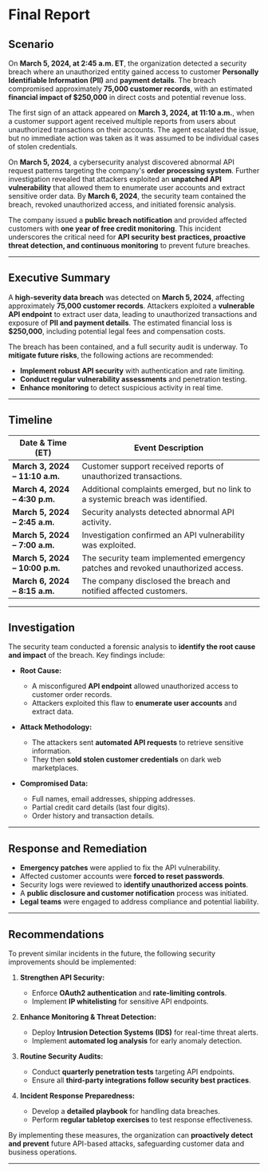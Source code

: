 # Final Report

## Scenario  
On **March 5, 2024, at 2:45 a.m. ET**, the organization detected a security breach where an unauthorized entity gained access to customer **Personally Identifiable Information (PII)** and **payment details**. The breach compromised approximately **75,000 customer records**, with an estimated **financial impact of $250,000** in direct costs and potential revenue loss.  

The first sign of an attack appeared on **March 3, 2024, at 11:10 a.m.**, when a customer support agent received multiple reports from users about unauthorized transactions on their accounts. The agent escalated the issue, but no immediate action was taken as it was assumed to be individual cases of stolen credentials.  

On **March 5, 2024**, a cybersecurity analyst discovered abnormal API request patterns targeting the company's **order processing system**. Further investigation revealed that attackers exploited an **unpatched API vulnerability** that allowed them to enumerate user accounts and extract sensitive order data. By **March 6, 2024**, the security team contained the breach, revoked unauthorized access, and initiated forensic analysis.  

The company issued a **public breach notification** and provided affected customers with **one year of free credit monitoring**. This incident underscores the critical need for **API security best practices, proactive threat detection, and continuous monitoring** to prevent future breaches.  

---

## Executive Summary  
A **high-severity data breach** was detected on **March 5, 2024**, affecting approximately **75,000 customer records**. Attackers exploited a **vulnerable API endpoint** to extract user data, leading to unauthorized transactions and exposure of **PII and payment details**. The estimated financial loss is **$250,000**, including potential legal fees and compensation costs.  

The breach has been contained, and a full security audit is underway. To **mitigate future risks**, the following actions are recommended:  
- **Implement robust API security** with authentication and rate limiting.  
- **Conduct regular vulnerability assessments** and penetration testing.  
- **Enhance monitoring** to detect suspicious activity in real time.  

---

## Timeline  

| Date & Time (ET)  | Event Description  |
|-------------------|-------------------|
| **March 3, 2024 – 11:10 a.m.**  | Customer support received reports of unauthorized transactions.  |
| **March 4, 2024 – 4:30 p.m.**  | Additional complaints emerged, but no link to a systemic breach was identified.  |
| **March 5, 2024 – 2:45 a.m.**  | Security analysts detected abnormal API activity.  |
| **March 5, 2024 – 7:00 a.m.**  | Investigation confirmed an API vulnerability was exploited.  |
| **March 5, 2024 – 10:00 p.m.**  | The security team implemented emergency patches and revoked unauthorized access.  |
| **March 6, 2024 – 8:15 a.m.**  | The company disclosed the breach and notified affected customers.  |

---

## Investigation  
The security team conducted a forensic analysis to **identify the root cause and impact** of the breach. Key findings include:  

- **Root Cause:**  
  - A misconfigured **API endpoint** allowed unauthorized access to customer order records.  
  - Attackers exploited this flaw to **enumerate user accounts** and extract data.  

- **Attack Methodology:**  
  - The attackers sent **automated API requests** to retrieve sensitive information.  
  - They then **sold stolen customer credentials** on dark web marketplaces.  

- **Compromised Data:**  
  - Full names, email addresses, shipping addresses.  
  - Partial credit card details (last four digits).  
  - Order history and transaction details.  

---

## Response and Remediation  
- **Emergency patches** were applied to fix the API vulnerability.  
- Affected customer accounts were **forced to reset passwords**.  
- Security logs were reviewed to **identify unauthorized access points**.  
- A **public disclosure and customer notification** process was initiated.  
- **Legal teams** were engaged to address compliance and potential liability.  

---

## Recommendations  
To prevent similar incidents in the future, the following security improvements should be implemented:  

1. **Strengthen API Security:**  
   - Enforce **OAuth2 authentication** and **rate-limiting controls**.  
   - Implement **IP whitelisting** for sensitive API endpoints.  

2. **Enhance Monitoring & Threat Detection:**  
   - Deploy **Intrusion Detection Systems (IDS)** for real-time threat alerts.  
   - Implement **automated log analysis** for early anomaly detection.  

3. **Routine Security Audits:**  
   - Conduct **quarterly penetration tests** targeting API endpoints.  
   - Ensure all **third-party integrations follow security best practices**.  

4. **Incident Response Preparedness:**  
   - Develop a **detailed playbook** for handling data breaches.  
   - Perform **regular tabletop exercises** to test response effectiveness.  

By implementing these measures, the organization can **proactively detect and prevent** future API-based attacks, safeguarding customer data and business operations.  

---
